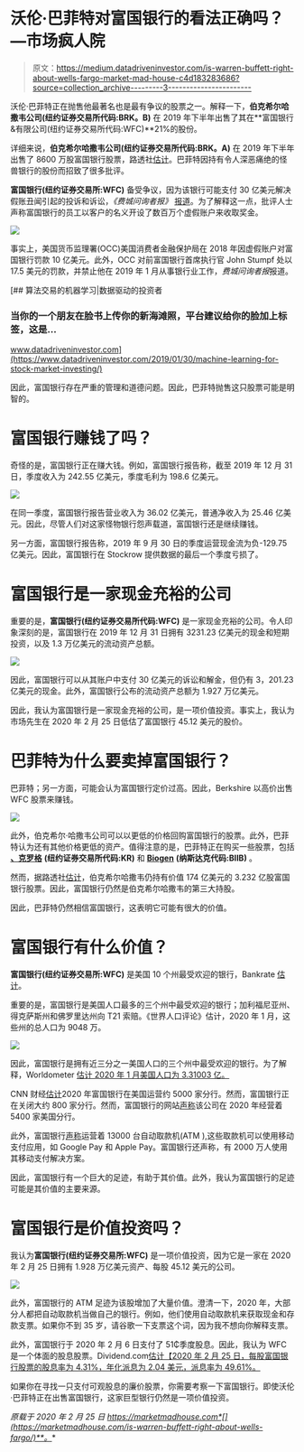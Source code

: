 # 沃伦·巴菲特对富国银行的看法正确吗？—市场疯人院

> 原文：<https://medium.datadriveninvestor.com/is-warren-buffett-right-about-wells-fargo-market-mad-house-c4d183283686?source=collection_archive---------3----------------------->

沃伦·巴菲特正在抛售他最著名也是最有争议的股票之一。解释一下，**伯克希尔哈撒韦公司(纽约证券交易所代码:BRK。B)** 在 2019 年下半年出售了其在**富国银行&有限公司(纽约证券交易所代码:WFC)**21%的股份。

详细来说，**伯克希尔哈撒韦公司(纽约证券交易所代码:BRK。A)** 在 2019 年下半年出售了 8600 万股富国银行股票，路透社[估计](https://www.reuters.com/article/us-investment-funds-berkshire/buffetts-berkshire-buys-kroger-and-biogen-reduces-wells-fargo-and-goldman-stakes-idUSKBN2082M9)。巴菲特因持有令人深恶痛绝的怪兽银行的股份而招致了很多批评。

**富国银行(纽约证券交易所:WFC)** 备受争议，因为该银行可能支付 30 亿美元解决假账丑闻引起的投诉和诉讼，*《费城问询者报》* [报道](https://www.inquirer.com/news/wells-fargo-settlement-fake-accounts-doj-sec-20200221.html)。为了解释这一点，批评人士声称富国银行的员工以客户的名义开设了数百万个虚假账户来收取奖金。

![](img/c62b188727558d4afe116e021bf15c8f.png)

事实上，美国货币监理署(OCC)美国消费者金融保护局在 2018 年因虚假账户对富国银行罚款 10 亿美元。此外，OCC 对前富国银行首席执行官 John Stumpf 处以 17.5 美元的罚款，并禁止他在 2019 年 1 月从事银行业工作，*费城问询者报*报道。

[](https://www.datadriveninvestor.com/2019/01/30/machine-learning-for-stock-market-investing/) [## 算法交易的机器学习|数据驱动的投资者

### 当你的一个朋友在脸书上传你的新海滩照，平台建议给你的脸加上标签，这是…

www.datadriveninvestor.com](https://www.datadriveninvestor.com/2019/01/30/machine-learning-for-stock-market-investing/) 

因此，富国银行存在严重的管理和道德问题。因此，巴菲特抛售这只股票可能是明智的。

# 富国银行赚钱了吗？

奇怪的是，富国银行正在赚大钱。例如，富国银行报告称，截至 2019 年 12 月 31 日，季度收入为 242.55 亿美元，季度毛利为 198.6 亿美元。

![](img/9a1697432dae5b55c7071534d90ac708.png)

在同一季度，富国银行报告营业收入为 36.02 亿美元，普通净收入为 25.46 亿美元。因此，尽管人们对这家怪物银行怨声载道，富国银行还是继续赚钱。

另一方面，富国银行报告称，2019 年 9 月 30 日的季度运营现金流为负-129.75 亿美元。因此，富国银行在 Stockrow 提供数据的最后一个季度亏损了。

# 富国银行是一家现金充裕的公司

重要的是，**富国银行(纽约证券交易所代码:WFC)** 是一家现金充裕的公司。令人印象深刻的是，富国银行在 2019 年 12 月 31 日拥有 3231.23 亿美元的现金和短期投资，以及 1.3 万亿美元的流动资产总额。

![](img/55b71405b89a63cb8f50db117d5ed75b.png)

因此，富国银行可以从其账户中支付 30 亿美元的诉讼和解金，但仍有 3，201.23 亿美元的现金。此外，富国银行公布的流动资产总额为 1.927 万亿美元。

因此，我认为富国银行是一家现金充裕的公司，是一项价值投资。事实上，我认为市场先生在 2020 年 2 月 25 日低估了富国银行 45.12 美元的股价。

# 巴菲特为什么要卖掉富国银行？

巴菲特；另一方面，可能会认为富国银行定价过高。因此，Berkshire 以高价出售 WFC 股票来赚钱。

![](img/10a8232b24d7c6f5158bdfeb3ca291b9.png)

此外，伯克希尔·哈撒韦公司可以以更低的价格回购富国银行的股票。此外，巴菲特认为还有其他价格更低的资产。值得注意的是，巴菲特正在购买一些股票，包括 [**、克罗格**](https://marketmadhouse.com/is-warren-buffett-right-about-kroger/) **(纽约证券交易所代码:KR)** 和 [**Biogen**](https://marketmadhouse.com/is-buffett-right-about-biogen/) **(纳斯达克代码:BIIB)** 。

然而，据路透社[估计](https://www.reuters.com/article/us-investment-funds-berkshire/buffetts-berkshire-buys-kroger-and-biogen-reduces-wells-fargo-and-goldman-stakes-idUSKBN2082M9)，伯克希尔哈撒韦仍持有价值 174 亿美元的 3.232 亿股富国银行股票。因此，富国银行仍然是伯克希尔哈撒韦的第三大持股。

因此，巴菲特仍然相信富国银行，这表明它可能有很大的价值。

# 富国银行有什么价值？

**富国银行(纽约证券交易所:WFC)** 是美国 10 个州最受欢迎的银行，Bankrate [估计](https://www.bankrate.com/banking/most-popular-bank-in-each-state/)。

重要的是，富国银行是美国人口最多的三个州中最受欢迎的银行；加利福尼亚州、得克萨斯州和佛罗里达州向 T21 索赔。《世界人口评论》估计，2020 年 1 月，这些州的总人口为 9048 万。

![](img/813fc212c95934542415db300d92eeb2.png)

因此，富国银行是拥有近三分之一美国人口的三个州中最受欢迎的银行。为了解释，Worldometer [估计 2020 年 1 月美国人口为 3.31003 亿。](https://www.worldometers.info/world-population/us-population/)

CNN 财经[估计](https://money.cnn.com/2018/01/12/investing/wells-fargo-shutting-branches/index.html)2020 年富国银行在美国运营约 5000 家分行。然而，富国银行正在关闭大约 800 家分行。然而，富国银行的网站[声称](https://www.wellsfargo.com/locator/)该公司在 2020 年经营着 5400 家美国分行。

此外，富国银行[声称](https://newsroom.wf.com/press-release/innovation-and-technology/wells-fargo-launches-13000-card-free-atms-its-20-million)运营着 13000 台自动取款机(ATM ),这些取款机可以使用移动支付应用，如 Google Pay 和 Apple Pay。富国银行还声称，有 2000 万人使用其移动支付解决方案。

因此，富国银行有一个巨大的足迹，有助于其价值。此外，我认为富国银行的足迹可能是其价值的主要来源。

# 富国银行是价值投资吗？

我认为**富国银行(纽约证券交易所:WFC)** 是一项价值投资，因为它是一家在 2020 年 2 月 25 日拥有 1.928 万亿美元资产、每股 45.12 美元的公司。

![](img/8b9aaa6e53fa8dd354102460d4f990d9.png)

此外，富国银行的 ATM 足迹为该股增加了大量价值。澄清一下，2020 年，大部分人都把自动取款机当做自己的银行。例如，他们使用自动取款机来获取现金和存款支票。如果你不到 35 岁，请谷歌一下支票这个词，因为我不想向你解释支票。

此外，富国银行于 2020 年 2 月 6 日支付了 51₵季度股息。因此，我认为 WFC 是一个体面的股息股票。Dividend.com[估计【2020 年 2 月 25 日，每股富国银行股票的股息率为 4.31%，年化派息为 2.04 美元，派息率为 49.61%。](https://www.dividend.com/dividend-stocks/financial/money-center-banks/wfc-wells-fargo/)

如果你在寻找一只支付可观股息的廉价股票，你需要考察一下富国银行。即使沃伦·巴菲特正在出售富国银行，这家巨型银行仍然是一项价值投资。

*原载于 2020 年 2 月 25 日 https://marketmadhouse.com*[](https://marketmadhouse.com/is-warren-buffett-right-about-wells-fargo/)**。**